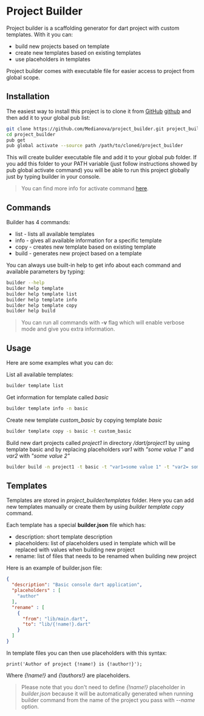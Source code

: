 # Project Builder

Project builder is a scaffolding generator for dart project with custom templates. With it you can:

- build new projects based on template
- create new templates based on existing templates
- use placeholders in templates

Project builder comes with executable file for easier access to project from global scope.

## Installation

The easiest way to install this project is to clone it from [GitHub] [github] and then add it to your global pub list:

```sh
git clone https://github.com/Medianova/project_builder.git project_builder
cd project_builder
pub get
pub global activate --source path /path/to/cloned/project_builder
```

This will create builder executable file and add it to your global pub folder. If you add this folder to your PATH variable (just follow instructions showed by pub global activate command) you will be able to run this project globally just by typing builder in your console.

> You can find more info for activate command [here][pubActivate].

## Commands

Builder has 4 commands:

- list - lists all available templates
- info - gives all available information for a specific template
- copy - creates new template based on existing template
- build - generates new project based on a template

You can always use built-in help to get info about each command and available parameters by typing:

```sh
builder --help
builder help template
builder help template list
builder help template info
builder help template copy
builder help build
```

> You can run all commands with **-v** flag which will enable verbose mode and give you extra information.

## Usage

Here are some examples what you can do:

List all available templates:
```sh
builder template list
```

Get information for template called *basic*
```sh
builder template info -n basic
```

Create new template *custom_basic* by copying template *basic*
```sh
builder template copy -s basic -t custom_basic
```

Build new dart projects called *project1* in directory */dart/project1* by using template basic and by replacing placeholders *var1* with *"some value 1"* and *var2* with *"some value 2"*
```sh
builder build -n project1 -t basic -t "var1=some value 1" -t "var2= some value 2" -d "/dart/"
```

## Templates

Templates are stored in *project_builder/templates* folder. Here you can add new templates manually or create them by using *builder template copy* command.

Each template has a special **builder.json** file which has:

* description: short template description
* placeholders: list of placeholders used in template which will be replaced with values when building new project
* rename: list of files that needs to be renamed when building new project

Here is an example of builder.json file:

```json
{
  "description": "Basic console dart application",
  "placeholders" : [
    "author"
  ],
  "rename" : [
    {
      "from": "lib/main.dart",
      "to": "lib/{!name!}.dart"
    }
  ]
}
```

In template files you can then use placeholders with this syntax:

```
print('Author of project {!name!} is {!author!}');
```

Where *{!name!}* and *{!authors!}* are placeholders.

> Please note that you don't need to define *{!name!}* placeholder in *builder.json* because it will be automatically generated when running builder command from the name of the project you pass with *--name* option.

[github]: <https://github.com/Medianova/project_builder>
[pubActivate]: <https://www.dartlang.org/tools/pub/cmd/pub-global.html>
